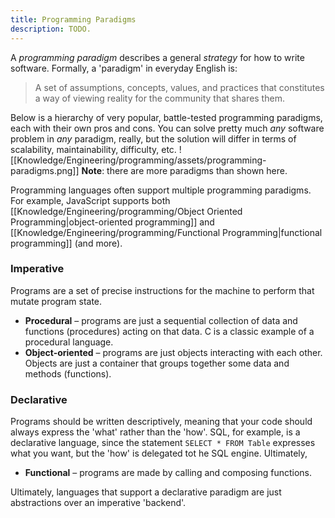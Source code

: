 ```yaml
---
title: Programming Paradigms
description: TODO.
---
```

A *programming paradigm* describes a general *strategy* for how to write software. Formally, a 'paradigm' in everyday English is:
> A set of assumptions, concepts, values, and practices that constitutes a way of viewing reality for the community that shares them.

Below is a hierarchy of very popular, battle-tested programming paradigms, each with their own pros and cons. You can solve pretty much *any* software problem in *any* paradigm, really, but the solution will differ in terms of scalability, maintainability, difficulty, etc.
![[Knowledge/Engineering/programming/assets/programming-paradigms.png]]
**Note**: there are more paradigms than shown here.

Programming languages often support multiple programming paradigms. For example, JavaScript supports both [[Knowledge/Engineering/programming/Object Oriented Programming|object-oriented programming]] and [[Knowledge/Engineering/programming/Functional Programming|functional programming]] (and more).

### Imperative
Programs are a set of precise instructions for the machine to perform that mutate program state.
- **Procedural** – programs are just a sequential collection of data and functions (procedures) acting on that data. C is a classic example of a procedural language.
- **Object-oriented** – programs are just objects interacting with each other. Objects are just a container that groups together some data and methods (functions). 

### Declarative
Programs should be written descriptively, meaning that your code should always express the 'what' rather than the 'how'. SQL, for example, is a declarative language, since the statement `SELECT * FROM Table` expresses what you want, but the 'how' is delegated tot he SQL engine. Ultimately, 
- **Functional** – programs are made by calling and composing functions.

Ultimately, languages that support a declarative paradigm are just abstractions over an imperative 'backend'.
